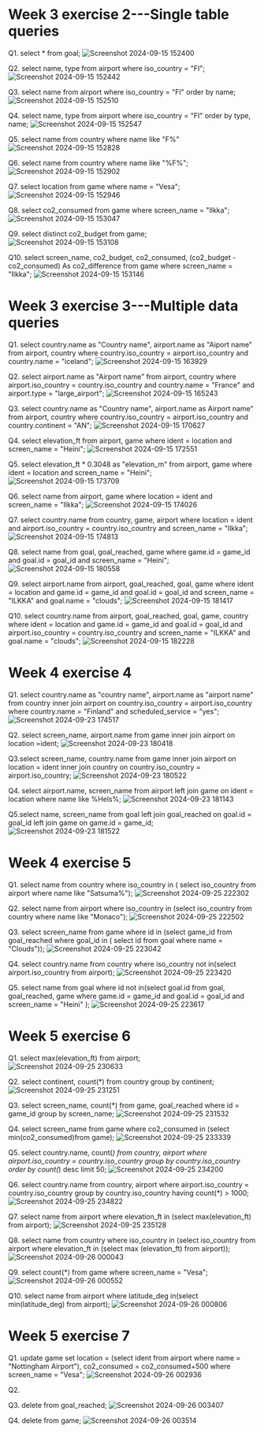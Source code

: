 # Week 3 exercise 2---Single table queries

Q1. select * from goal;
![Screenshot 2024-09-15 152400](https://github.com/user-attachments/assets/9c5e3ec1-506d-44e7-bfe1-8654dac82946)

Q2. select name, type from airport where iso_country = "FI";
![Screenshot 2024-09-15 152442](https://github.com/user-attachments/assets/f5f707df-9a75-40a6-aaa9-af5863378b60)

Q3. select name from airport where iso_country = "FI" order by name;
![Screenshot 2024-09-15 152510](https://github.com/user-attachments/assets/64d2d290-04d9-46aa-a0ed-39a2e836765f)

Q4. select name, type from airport where iso_country = "FI" order by type, name;
![Screenshot 2024-09-15 152547](https://github.com/user-attachments/assets/5626d160-71b5-44fe-8fa0-3674188ac11f)

Q5. select name from country where name like "F%"
![Screenshot 2024-09-15 152828](https://github.com/user-attachments/assets/230c4957-58fe-4858-8bb3-5ce98dc597a0)

Q6. select name from country where name like "%F%";
![Screenshot 2024-09-15 152902](https://github.com/user-attachments/assets/0539bc20-3529-419d-bf77-c2e71440e3cf)

Q7. select location from game where name = "Vesa";
![Screenshot 2024-09-15 152946](https://github.com/user-attachments/assets/3a5103f9-8261-4894-bfe4-6cf2eec49a0e)

Q8. select co2_consumed from game where screen_name = "Ilkka";
![Screenshot 2024-09-15 153047](https://github.com/user-attachments/assets/9856f0ec-bc51-4667-a63e-f9d74eaf9aad)

Q9. select distinct co2_budget from game;
![Screenshot 2024-09-15 153108](https://github.com/user-attachments/assets/4e8d3088-fb6d-4f9e-96db-f5c74ba61e86)

Q10. select screen_name, co2_budget, co2_consumed, (co2_budget - co2_consumed) As co2_difference from game where screen_name = "Ilkka";
![Screenshot 2024-09-15 153146](https://github.com/user-attachments/assets/02d0117f-9346-4a3b-8896-25da78a5f121)


#  Week 3 exercise 3---Multiple data queries 


Q1.  select country.name as "Country name", airport.name as "Aiport name" from airport, country where country.iso_country = airport.iso_country and country.name = "iceland";
![Screenshot 2024-09-15 163929](https://github.com/user-attachments/assets/ce0b1c05-382e-4f53-9447-5d44f49b12be)

Q2. select airport.name as "Airport name" from airport, country where airport.iso_country = country.iso_country and country.name = "France" and airport.type = "large_airport";
![Screenshot 2024-09-15 165243](https://github.com/user-attachments/assets/d173272d-acfe-4c4d-b8b6-616e14870a4a)

Q3. select country.name as "Country name", airport.name as Airport name" from airport, country where country.iso_country = airport.iso_country and country.continent = "AN";
![Screenshot 2024-09-15 170627](https://github.com/user-attachments/assets/3367d61a-c22a-413f-99fc-b7c13fbf9a6a)

Q4.  select elevation_ft from airport, game where ident = location and screen_name = "Heini";
![Screenshot 2024-09-15 172551](https://github.com/user-attachments/assets/10a4f95c-2ddb-4674-88da-a53e762d3ca7)

Q5.  select elevation_ft * 0.3048 as "elevation_m" from airport, game where ident = location and screen_name = "Heini";
![Screenshot 2024-09-15 173709](https://github.com/user-attachments/assets/b7b6fa46-cdc9-4461-8fdf-c9cc3ad0caee)

Q6.  select name from airport, game where location = ident and screen_name = "Ilkka";
![Screenshot 2024-09-15 174026](https://github.com/user-attachments/assets/ddf96636-6cc4-4787-ba58-61dac7a7442f)

Q7.  select country.name from country, game, airport where location = ident and airport.iso_country = country.iso_country and screen_name = "Ilkka";
![Screenshot 2024-09-15 174813](https://github.com/user-attachments/assets/ffb92dd0-d3dc-4815-bff1-07b35de6635d)

Q8.  select name from goal, goal_reached, game where game.id = game_id and goal.id = goal_id and screen_name = "Heini";
![Screenshot 2024-09-15 180558](https://github.com/user-attachments/assets/3911f574-c8ee-47bb-ba8d-2e08386ff4fd)

Q9.  select airport.name from airport, goal_reached, goal, game where ident = location and game.id = game_id and goal.id = goal_id and screen_name = "ILKKA" and goal.name = "clouds";
![Screenshot 2024-09-15 181417](https://github.com/user-attachments/assets/f171249d-73f2-475b-a147-36b8828ac298)

Q10.  select country.name from airport, goal_reached, goal, game, country where ident = location and game.id = game_id and goal.id = goal_id and airport.iso_country = country.iso_country and screen_name = "ILKKA" and goal.name = "clouds";
![Screenshot 2024-09-15 182228](https://github.com/user-attachments/assets/632f8842-979f-436b-82a3-1beae81983c6)


# Week 4 exercise 4

Q1. select country.name as "country name", airport.name as "airport name" from country inner join airport on country.iso_country = airport.iso_country where country.name = "Finland" and scheduled_service = "yes";
![Screenshot 2024-09-23 174517](https://github.com/user-attachments/assets/bff6530f-d606-41c7-9c2b-e25cb8121395)

Q2. select screen_name, airport.name from game inner join airport on location =ident;
![Screenshot 2024-09-23 180418](https://github.com/user-attachments/assets/497f228b-084a-42e0-953c-767b7f8f8f2a)

Q3.select screen_name, country.name from game inner join airport on location = ident inner join country on country.iso_country = airport.iso_country;
![Screenshot 2024-09-23 180522](https://github.com/user-attachments/assets/4df704c5-f80b-4821-acb5-588d7fc7d99b)

Q4. select airport.name, screen_name from airport left join game on ident = location where name like %Hels%;
![Screenshot 2024-09-23 181143](https://github.com/user-attachments/assets/1bc15eb2-1687-4748-b4fb-4775eea6e269)

Q5.select name, screen_name from goal left join goal_reached on goal.id = goal_id left join game on game.id = game_id;
![Screenshot 2024-09-23 181522](https://github.com/user-attachments/assets/e256eaaf-43ba-4d95-a03d-154da7556587)

# Week 4 exercise 5

Q1. select name from country where iso_country in ( select iso_country from airport where name like "Satsuma%");
![Screenshot 2024-09-25 222302](https://github.com/user-attachments/assets/d31ecc84-ea98-4581-a073-849f5989ab0e)


Q2. select name from airport where iso_country in (select iso_country from country where name like "Monaco");
![Screenshot 2024-09-25 222502](https://github.com/user-attachments/assets/fa834249-3959-45d0-b304-2fdb1eb418ac)


Q3. select screen_name from game where id in (select game_id from goal_reached where goal_id in ( select id from goal where name = "Clouds"));
![Screenshot 2024-09-25 223042](https://github.com/user-attachments/assets/206b25d0-e1c3-4445-abce-98690628d2d3)

Q4.  select country.name from country where iso_country not in(select airport.iso_country from airport);
![Screenshot 2024-09-25 223420](https://github.com/user-attachments/assets/aefa197f-c233-4443-833f-a848d04d9e8d)


Q5. select name from goal where id not in(select goal.id from goal, goal_reached, game where game.id = game_id and goal.id = goal_id and screen_name = "Heini" );
![Screenshot 2024-09-25 223617](https://github.com/user-attachments/assets/ef00fd25-bf41-4be4-b4d0-1282fe6ce3ba)

# Week 5 exercise 6

Q1. select max(elevation_ft) from airport;
![Screenshot 2024-09-25 230633](https://github.com/user-attachments/assets/87d378e3-3183-4555-b348-de09e9b059c9)

Q2. select continent, count(*) from country group by continent;
![Screenshot 2024-09-25 231251](https://github.com/user-attachments/assets/9ce87aaf-3bb6-4547-b0ce-108febe47979)

Q3. select screen_name, count(*) from game, goal_reached where id = game_id group by screen_name;
![Screenshot 2024-09-25 231532](https://github.com/user-attachments/assets/859a9923-8ead-4463-97ac-01b50643b9b2)

Q4. select screen_name from game where co2_consumed in (select min(co2_consumed)from game);
![Screenshot 2024-09-25 233339](https://github.com/user-attachments/assets/dab543ef-67e8-4ee2-b3de-4b53d157d11e)

Q5. select country.name, count(*) from country, airport where airport.iso_country = country.iso_country group by country.iso_country order by count(*) desc limit 50;
![Screenshot 2024-09-25 234200](https://github.com/user-attachments/assets/4f95b739-c6c4-4cd2-bc52-d3a63251e97d)

Q6. select country.name from country, airport where airport.iso_country = country.iso_country group by country.iso_country having count(*) > 1000;
![Screenshot 2024-09-25 234822](https://github.com/user-attachments/assets/f8510cb7-0a1e-42fa-9fd4-f52bcb8d6d84)

Q7. select name from airport where elevation_ft in (select max(elevation_ft) from airport);
![Screenshot 2024-09-25 235128](https://github.com/user-attachments/assets/3a1aae89-79d2-410a-82e6-661f43ac9051)

Q8. select name from country where iso_country in (select iso_country from airport where elevation_ft in (select max (elevation_ft) from airport));
![Screenshot 2024-09-26 000043](https://github.com/user-attachments/assets/44bf8bd5-a1c6-47dc-887f-d6af1ae2e30f)

Q9. select count(*) from game where screen_name = "Vesa";
![Screenshot 2024-09-26 000552](https://github.com/user-attachments/assets/85f17fb7-03e1-4faa-8740-85716426a101)

Q10. select name from airport where latitude_deg in(select min(latitude_deg) from airport);
![Screenshot 2024-09-26 000806](https://github.com/user-attachments/assets/cbb989b9-a6c4-4305-bccb-3e9847fa86b9)

# Week 5 exercise 7

Q1. update game set  location = (select ident from airport where name = "Nottingham Airport"), co2_consumed = co2_consumed+500 where screen_name = "Vesa";
![Screenshot 2024-09-26 002936](https://github.com/user-attachments/assets/42e390c2-daf1-40c0-89f8-8d6d5ff6cb04)

Q2. 

Q3. delete from goal_reached;
![Screenshot 2024-09-26 003407](https://github.com/user-attachments/assets/fb08cb60-3cc8-4afa-99dd-9680bc279c22)

Q4. delete from game;
![Screenshot 2024-09-26 003514](https://github.com/user-attachments/assets/731b4f20-ed22-428b-8d65-76495e531654)









